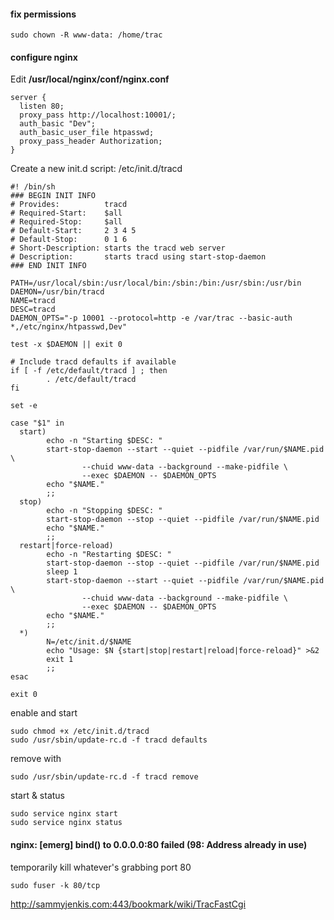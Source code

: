 #### fix permissions

    sudo chown -R www-data: /home/trac

#### configure nginx

Edit **/usr/local/nginx/conf/nginx.conf**

    server {
      listen 80;
      proxy_pass http://localhost:10001/;
      auth_basic "Dev";
      auth_basic_user_file htpasswd;
      proxy_pass_header Authorization;
    }

Create a new init.d script: /etc/init.d/tracd

    #! /bin/sh
    ### BEGIN INIT INFO
    # Provides:          tracd
    # Required-Start:    $all
    # Required-Stop:     $all
    # Default-Start:     2 3 4 5
    # Default-Stop:      0 1 6
    # Short-Description: starts the tracd web server
    # Description:       starts tracd using start-stop-daemon
    ### END INIT INFO
     
    PATH=/usr/local/sbin:/usr/local/bin:/sbin:/bin:/usr/sbin:/usr/bin
    DAEMON=/usr/bin/tracd
    NAME=tracd
    DESC=tracd
    DAEMON_OPTS="-p 10001 --protocol=http -e /var/trac --basic-auth *,/etc/nginx/htpasswd,Dev"
     
    test -x $DAEMON || exit 0
     
    # Include tracd defaults if available
    if [ -f /etc/default/tracd ] ; then
            . /etc/default/tracd
    fi
     
    set -e
     
    case "$1" in
      start)
            echo -n "Starting $DESC: "
            start-stop-daemon --start --quiet --pidfile /var/run/$NAME.pid \
                    --chuid www-data --background --make-pidfile \
                    --exec $DAEMON -- $DAEMON_OPTS
            echo "$NAME."
            ;;
      stop)
            echo -n "Stopping $DESC: "
            start-stop-daemon --stop --quiet --pidfile /var/run/$NAME.pid
            echo "$NAME."
            ;;
      restart|force-reload)
            echo -n "Restarting $DESC: "
            start-stop-daemon --stop --quiet --pidfile /var/run/$NAME.pid
            sleep 1
            start-stop-daemon --start --quiet --pidfile /var/run/$NAME.pid \
                    --chuid www-data --background --make-pidfile \
                    --exec $DAEMON -- $DAEMON_OPTS
            echo "$NAME."
            ;;
      *)
            N=/etc/init.d/$NAME
            echo "Usage: $N {start|stop|restart|reload|force-reload}" >&2
            exit 1
            ;;
    esac
    
    exit 0

enable and start

    sudo chmod +x /etc/init.d/tracd
    sudo /usr/sbin/update-rc.d -f tracd defaults

remove with

    sudo /usr/sbin/update-rc.d -f tracd remove

start & status

    sudo service nginx start
    sudo service nginx status

#### nginx: [emerg] bind() to 0.0.0.0:80 failed (98: Address already in use)

temporarily kill whatever's grabbing port 80

    sudo fuser -k 80/tcp


http://sammyjenkis.com:443/bookmark/wiki/TracFastCgi
